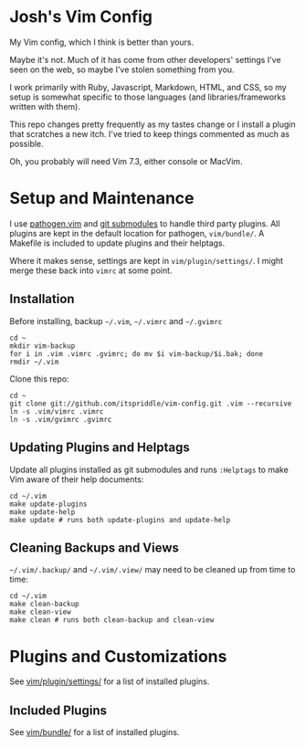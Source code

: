 # Josh's Vim Config

My Vim config, which I think is better than yours.

Maybe it's not. Much of it has come from other developers' settings I've seen
on the web, so maybe I've stolen something from you.

I work primarily with Ruby, Javascript, Markdown, HTML, and CSS, so my setup
is somewhat specific to those languages (and libraries/frameworks written with
them).

This repo changes pretty frequently as my tastes change or I
install a plugin that scratches a new itch. I've tried to keep things
commented as much as possible.

Oh, you probably will need Vim 7.3, either console or MacVim.

# Setup and Maintenance

I use [pathogen.vim](https://github.com/tpope/vim-pathogen/) and [git
submodules](http://www.kernel.org/pub/software/scm/git/docs/git-submodule.html)
to handle third party plugins. All plugins are kept in the default location
for pathogen, `vim/bundle/`. A Makefile is included to update plugins and
their helptags.

Where it makes sense, settings are kept in `vim/plugin/settings/`. I might
merge these back into `vimrc` at some point.

## Installation

Before installing, backup `~/.vim`, `~/.vimrc` and `~/.gvimrc`

    cd ~
    mkdir vim-backup
    for i in .vim .vimrc .gvimrc; do mv $i vim-backup/$i.bak; done
    rmdir ~/.vim

Clone this repo:

    cd ~
    git clone git://github.com/itspriddle/vim-config.git .vim --recursive
    ln -s .vim/vimrc .vimrc
    ln -s .vim/gvimrc .gvimrc

## Updating Plugins and Helptags

Update all plugins installed as git submodules and runs `:Helptags` to make
Vim aware of their help documents:

    cd ~/.vim
    make update-plugins
    make update-help
    make update # runs both update-plugins and update-help

## Cleaning Backups and Views

`~/.vim/.backup/` and `~/.vim/.view/` may need to be cleaned up from time to
time:

    cd ~/.vim
    make clean-backup
    make clean-view
    make clean # runs both clean-backup and clean-view

# Plugins and Customizations

See [vim/plugin/settings/](plugin/settings/) for a list of installed plugins.

## Included Plugins

See [vim/bundle/](bundle/) for a list of installed plugins.
